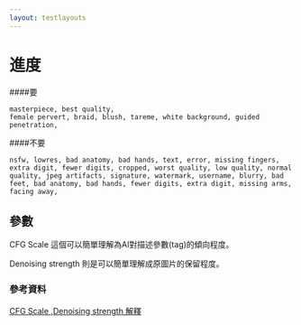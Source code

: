 ```yaml
---
layout: testlayouts
---
```


# 進度
####要
```
masterpiece, best quality, 
female pervert, braid, blush, tareme, white background, guided penetration,
```
####不要
```
nsfw, lowres, bad anatomy, bad hands, text, error, missing fingers, extra digit, fewer digits, cropped, worst quality, low quality, normal quality, jpeg artifacts, signature, watermark, username, blurry, bad feet, bad anatomy, bad hands, fewer digits, extra digit, missing arms,
facing away, 
```

## 參數
CFG Scale 這個可以簡單理解為AI對描述參數(tag)的傾向程度。

Denoising strength 則是可以簡單理解成原圖片的保留程度。

### 參考資料

[CFG Scale ,Denoising strength 解釋](https://zhuanlan.zhihu.com/p/574063064)
